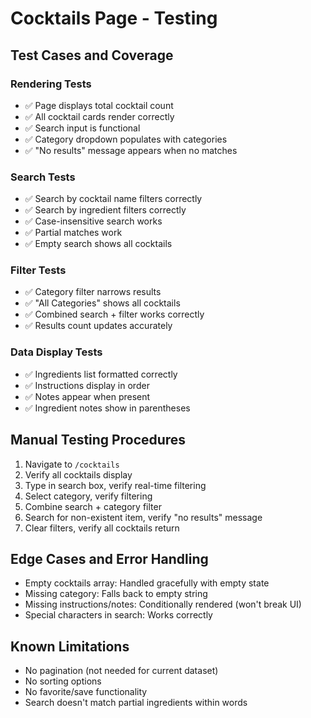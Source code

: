 # Cocktails Page - Testing

## Test Cases and Coverage

### Rendering Tests
- ✅ Page displays total cocktail count
- ✅ All cocktail cards render correctly
- ✅ Search input is functional
- ✅ Category dropdown populates with categories
- ✅ "No results" message appears when no matches

### Search Tests
- ✅ Search by cocktail name filters correctly
- ✅ Search by ingredient filters correctly
- ✅ Case-insensitive search works
- ✅ Partial matches work
- ✅ Empty search shows all cocktails

### Filter Tests
- ✅ Category filter narrows results
- ✅ "All Categories" shows all cocktails
- ✅ Combined search + filter works correctly
- ✅ Results count updates accurately

### Data Display Tests
- ✅ Ingredients list formatted correctly
- ✅ Instructions display in order
- ✅ Notes appear when present
- ✅ Ingredient notes show in parentheses

## Manual Testing Procedures

1. Navigate to `/cocktails`
2. Verify all cocktails display
3. Type in search box, verify real-time filtering
4. Select category, verify filtering
5. Combine search + category filter
6. Search for non-existent item, verify "no results" message
7. Clear filters, verify all cocktails return

## Edge Cases and Error Handling

- Empty cocktails array: Handled gracefully with empty state
- Missing category: Falls back to empty string
- Missing instructions/notes: Conditionally rendered (won't break UI)
- Special characters in search: Works correctly

## Known Limitations

- No pagination (not needed for current dataset)
- No sorting options
- No favorite/save functionality
- Search doesn't match partial ingredients within words

